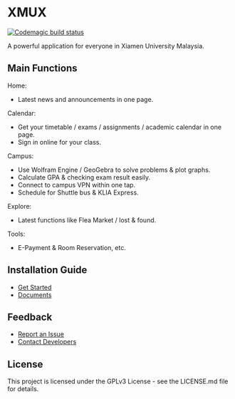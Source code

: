 # XMUX
[![Codemagic build status](https://api.codemagic.io/apps/5ca5e6c9e9afd1001de253f6/5ca5e6c9e9afd1001de253f5/status_badge.svg)](https://codemagic.io/apps/5ca5e6c9e9afd1001de253f6/5ca5e6c9e9afd1001de253f5/latest_build)

A powerful application for everyone in Xiamen University Malaysia.

## Main Functions

Home:
- Latest news and announcements in one page.

Calendar:
- Get your timetable / exams / assignments / academic calendar in one page.
- Sign in online for your class.

Campus:
- Use Wolfram Engine / GeoGebra to solve problems & plot graphs.
- Calculate GPA & checking exam result easily.
- Connect to campus VPN within one tap.
- Schedule for Shuttle bus & KLIA Express.

Explore:
- Latest functions like Flea Market / lost & found.

Tools:
- E-Payment & Room Reservation, etc.

## Installation Guide

- [Get Started](https://docs.xmux.xdea.io/app/get-started/)
- [Documents](https://docs.xmux.xdea.io/)

## Feedback

- [Report an Issue](https://github.com/X-dea/XMUX/issues/new)
- [Contact Developers](mailto:x@xdea.xyz)

## License
This project is licensed under the GPLv3 License - see the LICENSE.md file for details.
